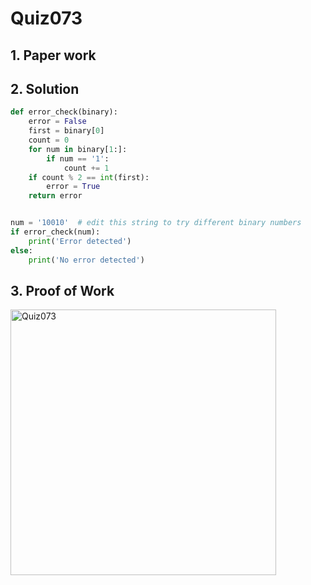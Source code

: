 # Quiz073

## 1. Paper work



## 2. Solution
```.py
def error_check(binary):
    error = False
    first = binary[0]
    count = 0
    for num in binary[1:]:
        if num == '1':
            count += 1
    if count % 2 == int(first):
        error = True
    return error


num = '10010'  # edit this string to try different binary numbers
if error_check(num):
    print('Error detected')
else:
    print('No error detected')

```


## 3. Proof of Work

<img width="425" alt="Quiz073" src="https://github.com/user-attachments/assets/9dc19fd0-d10f-43d9-8df8-ba7faf04ebbd">
